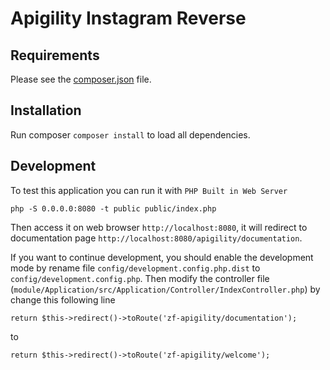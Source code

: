 Apigility Instagram Reverse
===========================

Requirements
------------
  
Please see the [composer.json](composer.json) file.

Installation
------------
Run composer `composer install` to load all dependencies. 

Development
-----------
To test this application you can run it with `PHP Built in Web Server`

```
php -S 0.0.0.0:8080 -t public public/index.php
```

Then access it on web browser `http://localhost:8080`, it will redirect to documentation page `http://localhost:8080/apigility/documentation`.

If you want to continue development, you should enable the development mode by rename file `config/development.config.php.dist` to `config/development.config.php`. Then modify the controller file (`module/Application/src/Application/Controller/IndexController.php`) by change this following line

```
return $this->redirect()->toRoute('zf-apigility/documentation');
```

to 

```
return $this->redirect()->toRoute('zf-apigility/welcome');
```